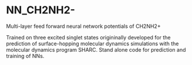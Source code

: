 # NN_CH2NH2-
Multi-layer feed forward neural network potentials of CH2NH2+

Trained on three excited singlet states origininally developed for the prediction of surface-hopping molecular dynamics simulations with the molecular dynamics program SHARC.
Stand alone code for prediction and training of NNs.
